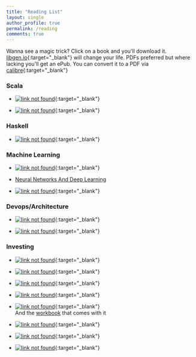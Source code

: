 ```yaml
---
title: "Reading List"
layout: single
author_profile: true
permalink: /reading
comments: true
---
```



Wanna see a magic trick? Click on a book and you'll download it. [libgen.io](http://libgen.io){:target="_blank"} will change
your life. PDFs preferred but where lacking you'll get an ePub. You can convert it to a PDF via
[calibre](https://calibre-ebook.com/download){:target="_blank"}


### Scala

* [![link not found](/assets/images/fpis.jpg)](http://booksdl.org/get.php?md5=cef507e9aa5f3d0af70faa017150a772){:target="_blank"}

* [![link not found](/assets/images/shpp.jpg)](http://booksdl.org/get.php?md5=E54E2759B047FB6F9121F7FB81A5E659){:target="_blank"}

### Haskell

* [![link not found](/assets/images/lyahfgg.jpg)](http://booksdl.org/get.php?md5=C95215EBDA5B815C1ECB505AE42D0630){:target="_blank"}


### Machine Learning

* [![link not found](/assets/images/pml.jpg)](http://booksdl.org/get.php?md5=CE59F4B175F096DE3200CF56522E87AD){:target="_blank"}

* [Neural Networks And Deep Learning](http://neuralnetworksanddeeplearning.com/)

* [![link not found](/assets/images/dlwp.jpg)](http://booksdl.org/get.php?md5=584B39E75A5B9E072467AFD6A684D0FB){:target="_blank"}


### Devops/Architecture

* [![link not found](/assets/images/kubernetes-in-action.jpg)](http://booksdl.org/get.php?md5=DAEE4F2B5889844819499C5EBFEA3147){:target="_blank"}

* [![link not found](/assets/images/ddia.jpg)](http://booksdl.org/get.php?md5=BF7C3FECFE5DCFFCEB170B2AA6D34C31){:target="_blank"}

### Investing

* [![link not found](/assets/images/ouows.jpg)](http://booksdl.org/get.php?md5=743ADBCDE11591CE5A9F685EF51D2928){:target="_blank"}

* [![link not found](/assets/images/eowb.jpg)](http://booksdl.org/get.php?md5=D8C969FBE1E4DAA6E3AF52EE0A13BA3C){:target="_blank"}

* [![link not found](/assets/images/arwdws.jpg)](http://booksdl.org/get.php?md5=1F6BCC50B400E659172EBE582C94A71F){:target="_blank"}

* [![link not found](/assets/images/tlbtbtm.jpg)](http://booksdl.org/get.php?md5=1D39A6F7B9ABA604357A0CC88D7FE443){:target="_blank"}

* [![link not found](/assets/images/vmamtvoc.jpg)](http://booksdl.org/get.php?md5=6F1DA5A5AE0C9E92D45208B294118C56){:target="_blank"}  
And the [workbook](http://booksdl.org/get.php?md5=6F1DA5A5AE0C9E92D45208B294118C56) that comes with it

* [![link not found](/assets/images/teb.jpg)](http://booksdl.org/get.php?md5=4ACCD25027DA3BC5F5F96F69BE81AABC){:target="_blank"}

* [![link not found](/assets/images/tlbocsi.jpg)](http://booksdl.org/get.php?md5=BD052301FCE43A8588F426161233E666){:target="_blank"}

* [![link not found](/assets/images/toegyen.jpg)](http://booksdl.org/get.php?md5=1E5140859130091B8BF3F440B372277E){:target="_blank"}


